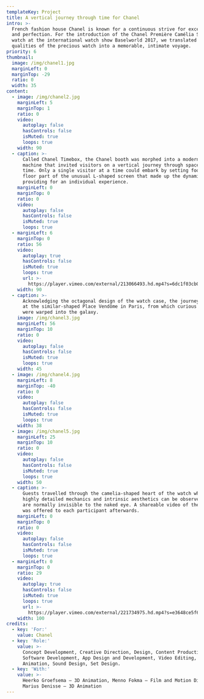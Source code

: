```yaml
---
templateKey: Project
title: A vertical journey through time for Chanel
intro: >-
  French fashion house Chanel is known for a continuous strive for excellence
  and perfection. For the introduction of the Chanel Première Camélia Skeleton
  watch at the international watch show Baselworld 2017, we translated the
  qualities of the precious watch into a memorable, intimate voyage.
priority: 6
thumbnail:
  image: /img/chanel1.jpg
  marginLeft: 0
  marginTop: -29
  ratio: 0
  width: 35
content:
  - image: /img/chanel2.jpg
    marginLeft: 5
    marginTop: 1
    ratio: 0
    video:
      autoplay: false
      hasControls: false
      isMuted: true
      loops: true
    width: 90
  - caption: >-
      Called Chanel Timebox, the Chanel booth was morphed into a modern-day time
      machine that invited visitors on a vertical journey through space and
      time. Only a single visitor at a time could embark by setting foot on the
      floor part of the unusual L-shaped screen that made up the dynamic booth,
      providing for an individual experience.
    marginLeft: 0
    marginTop: 0
    ratio: 0
    video:
      autoplay: false
      hasControls: false
      isMuted: true
      loops: true
  - marginLeft: 6
    marginTop: 0
    ratio: 56
    video:
      autoplay: true
      hasControls: false
      isMuted: true
      loops: true
      url: >-
        https://player.vimeo.com/external/213066493.hd.mp4?s=6dc1f03cb0c4baf32eb60bf3a851feb7cbc001d2&profile_id=119
    width: 90
  - caption: >-
      Acknowledging the octagonal design of the watch case, the journey took off
      at the similar-shaped Place Vendôme in Paris, from which curious visitors
      were warped into the galaxy.
    image: /img/chanel3.jpg
    marginLeft: 56
    marginTop: 10
    ratio: 0
    video:
      autoplay: false
      hasControls: false
      isMuted: true
      loops: true
    width: 45
  - image: /img/chanel4.jpg
    marginLeft: 8
    marginTop: -40
    ratio: 0
    video:
      autoplay: false
      hasControls: false
      isMuted: true
      loops: true
    width: 38
  - image: /img/chanel5.jpg
    marginLeft: 25
    marginTop: 10
    ratio: 0
    video:
      autoplay: false
      hasControls: false
      isMuted: true
      loops: true
    width: 50
  - caption: >-
      Guests travelled through the camelia-shaped heart of the watch where the
      highly detailed mechanics and intrinsic aesthetics can be observed that
      are normally invisible to the naked eye. A shareable video of the journey
      was offered to each participant afterwards.
    marginLeft: 0
    marginTop: 0
    ratio: 0
    video:
      autoplay: false
      hasControls: false
      isMuted: true
      loops: true
  - marginLeft: 0
    marginTop: 0
    ratio: 29
    video:
      autoplay: true
      hasControls: false
      isMuted: true
      loops: true
      url: >-
        https://player.vimeo.com/external/221734975.hd.mp4?s=e3648ce5f661f3b6da62d0d2c17020846180b57f&profile_id=174
    width: 100
credits:
  - key: 'For:'
    value: Chanel
  - key: 'Role:'
    value: >-
      Concept Development, Creative Direction, Design, Content Production,
      Software Development, App Design and Development, Video Editing,
      Animation, Sound Design, Set Design.
  - key: 'With:'
    value: >-
      Heerko Groefsema — 3D Animation, Menno Fokma — Film and Motion Direction,
      Marius Denisse — 3D Animation
---
```


